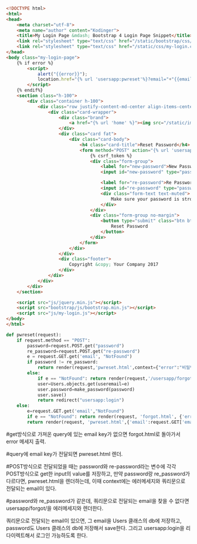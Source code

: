 

```html
<!DOCTYPE html>
<html>
<head>
	<meta charset="utf-8">
	<meta name="author" content="Kodinger">
	<title>My Login Page &mdash; Bootstrap 4 Login Page Snippet</title>
	<link rel="stylesheet" type="text/css" href="/static/bootstrap/css/bootstrap.min.css">
	<link rel="stylesheet" type="text/css" href="/static/css/my-login.css">
</head>
<body class="my-login-page">
	{% if error %}
		<script>
			alert("{{error}}");
			location.href="{% url 'usersapp:pwreset'%}?email="+"{{email}}";
		</script>
	{% endif%}
	<section class="h-100">
		<div class="container h-100">
			<div class="row justify-content-md-center align-items-center h-100">
				<div class="card-wrapper">
					<div class="brand">
						<a href="{% url 'home' %}"><img src="/static/img/logo_login.png"></a>
					</div>
					<div class="card fat">
						<div class="card-body">
							<h4 class="card-title">Reset Password</h4>
							<form method="POST" action="{% url 'usersapp:pwreset'%}?email={{email}}">
								{% csrf_token %}
								<div class="form-group">
									<label for="new-password">New Password</label>
									<input id="new-password" type="password" class="form-control" name="password" required autofocus data-eye>

									<label for="re-password">Re Password</label>
									<input id="re-password" type="password" class="form-control" name="re-password" required autofocus data-eye>
									<div class="form-text text-muted">
										Make sure your password is strong and easy to remember
									</div>
								</div>
								<div class="form-group no-margin">
									<button type="submit" class="btn btn-primary btn-block">
										Reset Password
									</button>
								</div>
							</form>
						</div>
					</div>
					<div class="footer">
						Copyright &copy; Your Company 2017
					</div>
				</div>
			</div>
		</div>
	</section>

	<script src="js/jquery.min.js"></script>
	<script src="bootstrap/js/bootstrap.min.js"></script>
	<script src="js/my-login.js"></script>
</body>
</html>
```





```python
def pwreset(request):
    if request.method == "POST":
        password=request.POST.get("password")
        re_password=request.POST.get("re-password")
        e = request.GET.get('email', "NotFound")
        if password != re_password:
            return render(request,'pwreset.html',context={"error":"비밀번호가 일치하지 않습니다.",'email':e})
        else:
            if e == "NotFound": return render(request,'/usersapp/forgot/',{'error':"변경할 이메일을 입력해 주세요."})
            user=Users.objects.get(useremail=e)
            user.password=make_password(password)
            user.save()
            return redirect("usersapp:login")
    else:
        e=request.GET.get('email',"NotFound")
        if e == "NotFound": return render(request, 'forgot.html', {'error': "변경할 이메일을 입력해 주세요."})
        return render(request, 'pwreset.html',{'email':request.GET['email']})
```

#get방식으로 가져온 query에 있는 email key가 없으면 forgot.html로 돌아가서 error 메세지 출력.

#query에 email key가 전달되면 pwreset.html 렌더.

#POST방식으로 전달되었을 때는 password와 re-password라는 변수에 각각 POST방식으로 get한 input의 value를 저장하고, 만약 password랑 re_password가 다르다면, pwreset.html을 렌더하는데, 이때 context에는 에러메세지와 쿼리문으로 전달되는 email이 있다.

#password와 re_password가 같은데, 쿼리문으로 전달되는 email을 찾을 수 없다면 usersapp/forgot/을 에러메세지와 렌더한다.

쿼리문으로 전달되는 email이 있으면,  그 email을 Users 클래스의 db에 저장하고, password도 Users 클래스의 db에 저장해서 save한다. 그리고 usersapp:login을 리다이렉트해서 로그인 가능하도록 한다.
